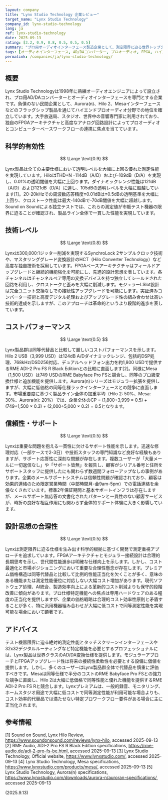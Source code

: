```yaml
---
layout: company
title: "Lynx Studio Technology 企業レビュー"
target_name: "Lynx Studio Technology"
company_id: lynx-studio-technology
lang: ja
ref: lynx-studio-technology
date: 2025-09-13
rating: [3.2, 0.9, 0.8, 0.5, 0.5, 0.5]
summary: "プロ用オーディオインターフェース製造企業として、測定限界に迫る世界トップクラスのAD/DA変換性能を実現するが、コストパフォーマンスに優れた代替製品を大幅に上回る高価格設定が特徴です。"
tags: [オーディオインターフェース, AD/DAコンバーター, プロオーディオ, FPGA, ハイエンド]
permalink: /companies/ja/lynx-studio-technology/
---
```


## 概要

Lynx Studio Technologyは1998年に熟練オーディオエンジニアによって設立され、プロ用AD/DAコンバーターとオーディオインターフェースを専門とする企業です。負債のない民間企業として、Aurora(n)、Hilo 2、Mesaインターフェースなどのフラッグシップ製品を通じてハイエンドプロオーディオ分野での地位を確立しています。大手放送局、スタジオ、世界中の音響専門家に利用されており、独自のFPGAアーキテクチャと高度なアナログ回路設計によってプロオーディオとコンピューターベースワークフローの連携に焦点を当てています。

## 科学的有効性

$$ \Large \text{0.9} $$

Lynx製品は全ての主要仕様において透明レベルを大幅に上回る優れた測定性能を実現しています。HiloはTHD+N -114dB（A/D）および-109dB（D/A）を実現し、0.01%の透明閾値を大幅に上回ります。ダイナミックレンジ性能は121dB（A/D）および121dB（D/A）に達し、105dBの透明レベルを大幅に超越しています[1]。20-20kHzでの周波数応答精度±0.01dBは±0.5dBの透明基準を大幅に上回り、クロストーク性能は最大-140dBで-70dB閾値を大幅に超越します。Sound on Soundによる独立テストでは、これらの測定値が市販テスト機器の限界に迫ることが確認され、製品ライン全体で一貫した性能を実現しています。

## 技術レベル

$$ \Large \text{0.8} $$

Lynxは300,000:1ジッター削減を実現するSynchroLock 2サンプルクロック技術や、マスタリンググレード変換設計のHCT（Hilo Converter Technology）など高度な独自技術を採用しています。FPGAベースアーキテクチャはフィールドアップグレードと継続的機能強化を可能にし、先進的設計思想を表しています。各チャンネルはチャンネルペア専用の変換デバイスを持つ独立してシールドされた回路を利用し、クロストークと歪みを大幅に削減します。モジュラーLSlot設計は完全ユニット交換なしでの接続性アップグレードを可能にします。実証済みコンバーター技術と高度デジタル処理およびアップグレード性の組み合わせは高い技術的達成を示しますが、このアプローチは革命的というより段階的進歩を表しています。

## コストパフォーマンス

$$ \Large \text{0.5} $$

Lynx製品群は同等代替品と比較して厳しいコストパフォーマンスを示します。Hilo 2 USB（3,999 USD）は124dB A/Dダイナミックレンジ、包括的DSP処理、768kHz/DSD256対応、デュアルヘッドフォン出力を約1,800 USDで提供するRME ADI-2 Pro FS R Black Editionとの比較に直面します[2]。同様にMesa（1,500 USD）は749 USDのRME Babyface Pro FSと競合し、同等のプロ級変換仕様と追加機能を提供します。Aurora(n)シリーズはモジュラー拡張を提供しますが、大幅に低価格の同等仕様ラックインターフェースとの競争に直面します。市場重要度に基づく製品ライン全体の加重平均（Hilo 2: 50%、Mesa: 30%、Aurora(n): 20%）では、企業全体のCP = (1,800÷3,999 × 0.5) + (749÷1,500 × 0.3) + (2,000÷5,000 × 0.2) = 0.5となります。

## 信頼性・サポート

$$ \Large \text{0.5} $$

Lynxは重要な問題を抱える一貫性に欠けるサポート性能を示します。迅速な修理対応（一部ケースで2-3日）や技術スタッフの専門知識など良好な経験もありますが、サポート応答性に深刻な問題が存在します。複数ユーザーが「大量メールに一切返信なし」や「サポート皆無」を報告し、顧客がシリアル番号と住所をサポートスタッフに提供したにも関わらず数週間フォローアップなしの事例があります。企業のメールサポートシステムは信頼性問題が確認されており、顧客は効果的連絡のため限定営業時間（中部時間月-金9am-5pm）での電話連絡を余儀なくされています。標準2年保証期間と基本サポートインフラは存在しますが、メールサポート無応答の文書化されたパターンと一貫性のない顧客サービスが、時折の良好な相互作用にも関わらず全体的サポート体験に大きく影響しています。

## 設計思想の合理性

$$ \Large \text{0.5} $$

Lynxは測定限界に迫る仕様を生み出す科学的根拠に基づく開発で測定重視アプローチを追求しています。FPGAアーキテクチャとモジュラー接続設計は合理的長期思考を示し、世代間性能進歩は明確な仕様向上を示します。しかし、コスト最適化と市場ポジショニングにおいて重要な合理性懸念が存在します。プレミアム価格構造は同等代替品と比較して比例的性能正当化を欠くことが多く、意味のある機能または測定性能優位に対応しない大幅コスト増加があります。現代ソフトウェア処理、AI統合、製造効率向上による革新的コスト削減よりも保守的段階改善に傾向があります。プロ仕様特定機能への焦点は専用ハードウェアのある程度の正当化を提供しますが、企業の価格戦略は合理的コスト効率性原則と矛盾することが多く、特に汎用機器組み合わせが大幅に低コストで同等測定性能を実現可能な場合において顕著です。

## アドバイス

テスト機器限界に迫る絶対的測定性能とタッチスクリーンインターフェースや32x32デジタルルーティングなど特定機能を必要とするプロフェッショナルには、Lynx製品は世界クラスのAD/DA変換仕様を提供します。モジュラーアプローチとFPGAアップグレード性は将来の接続性柔軟性を必要とする設備に価値を提供します。しかし、多くのユーザーはLynx製品群全体で代替品を慎重に評価すべきです。Mesaは同等仕様で半分のコストのRME Babyface Pro FSとの強力な競争に直面し、Hilo 2は大幅に低価格で同等性能と優れた機能を提供するRME ADI-2 Pro FS Rと競合します。Lynxプレミアムは、一般的録音、モニタリング、ホームスタジオ用途で大幅に低コストで同等測定性能が利用可能な場合よりも、コスト効率的代替品では満たせない特定プロワークフロー要件がある場合に主に正当化されます。

## 参考情報

[1] Sound on Sound, Lynx Hilo Review, https://www.soundonsound.com/reviews/lynx-hilo, accessed 2025-09-13
[2] RME Audio, ADI-2 Pro FS R Black Edition specifications, https://rme-audio.de/adi-2-pro-fs-be.html, accessed 2025-09-13
[3] Lynx Studio Technology, Official website, https://www.lynxstudio.com/, accessed 2025-09-13
[4] Lynx Studio Technology, Mesa specifications, https://www.lynxstudio.com/products/mesa/, accessed 2025-09-13
[5] Lynx Studio Technology, Aurora(n) specifications, https://www.lynxstudio.com/downloads/aurora-n/auroran-specifications/, accessed 2025-09-13

(2025.9.13)
